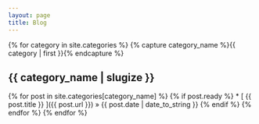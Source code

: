 ```yaml
---
layout: page
title: Blog
---
```


{% for category in site.categories %}
  {% capture category_name %}{{ category | first }}{% endcapture %}
  <h2> {{ category_name | slugize }} </h2>
  {% for post in site.categories[category_name] %}
  {% if post.ready %}
  * [ {{ post.title }} ]({{ post.url }}) &raquo; {{ post.date | date_to_string }}
  {% endif %}
  {% endfor %}
{% endfor %}
